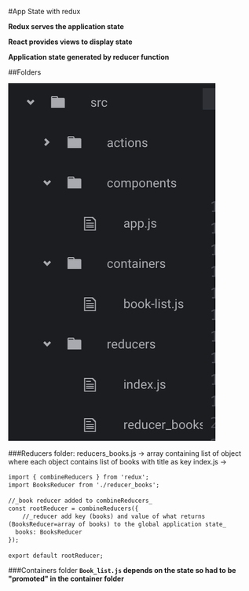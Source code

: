 #App State with redux

__Redux serves the application state__

__React provides views to display state__

__Application state generated by reducer function__

##Folders

![Folder Structure](/images/folders_Structure.png)

###Reducers folder:
reducers_books.js -> array containing list of object where each object contains list of books with title as key
index.js ->
```
import { combineReducers } from 'redux';
import BooksReducer from './reducer_books';

//_book reducer added to combineReducers_
const rootReducer = combineReducers({
	//_reducer add key (books) and value of what returns (BooksReducer=array of books) to the global application state_
  books: BooksReducer
});

export default rootReducer;
```

###Containers folder
__```Book_list.js``` depends on the state so had to be "promoted" in the container folder__

